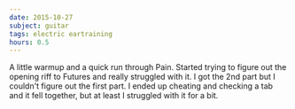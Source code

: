 ```yaml
---
date: 2015-10-27
subject: guitar
tags: electric eartraining
hours: 0.5
---
```


A little warmup and a quick run through Pain. Started trying to figure out the opening riff to Futures and really struggled with it. I got the 2nd part but I couldn't figure out the first part. I ended up cheating and checking a tab and it fell together, but at least I struggled with it for a bit.